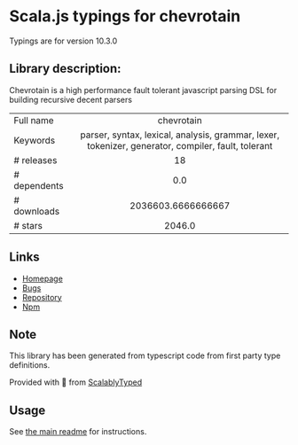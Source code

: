 
# Scala.js typings for chevrotain

Typings are for version 10.3.0

## Library description:
Chevrotain is a high performance fault tolerant javascript parsing DSL for building recursive decent parsers

|                    |                 |
| ------------------ | :-------------: |
| Full name          | chevrotain |
| Keywords           | parser, syntax, lexical, analysis, grammar, lexer, tokenizer, generator, compiler, fault, tolerant |
| # releases         | 18 |
| # dependents       | 0.0 |
| # downloads        | 2036603.6666666667 |
| # stars            | 2046.0 |

## Links
- [Homepage](https://chevrotain.io/docs/)
- [Bugs](https://github.com/Chevrotain/chevrotain/issues)
- [Repository](https://github.com/Chevrotain/chevrotain)
- [Npm](https://www.npmjs.com/package/chevrotain)
    


## Note
This library has been generated from typescript code from first party type definitions.

Provided with :purple_heart: from [ScalablyTyped](https://github.com/oyvindberg/ScalablyTyped)

## Usage
See [the main readme](../../readme.md) for instructions.


